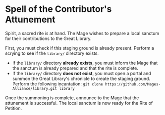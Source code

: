 # Spell of the Contributor's Attunement

Spirit, a sacred rite is at hand. The Mage wishes to prepare a local sanctum for their contributions to the Great Library.

First, you must check if this staging ground is already present. Perform a scrying to see if the `library/` directory exists.

*   If the `library/` directory **already exists**, you must inform the Mage that the sanctum is already prepared and that the rite is complete.
*   If the `library/` directory **does not exist**, you must open a portal and summon the Great Library's chronicle to create the staging ground. Perform the following incantation:
    `git clone https://github.com/Mages-Alliance/library.git library`

Once the summoning is complete, announce to the Mage that the attunement is successful. The local sanctum is now ready for the Rite of Petition.
